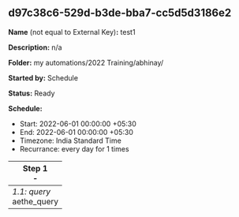 ## d97c38c6-529d-b3de-bba7-cc5d5d3186e2

**Name** (not equal to External Key)**:** test1

**Description:** n/a

**Folder:** my automations/2022 Training/abhinay/

**Started by:** Schedule

**Status:** Ready

**Schedule:**

* Start: 2022-06-01 00:00:00 +05:30
* End: 2022-06-01 00:00:00 +05:30
* Timezone:  India Standard Time
* Recurrance: every  day for 1 times

| Step 1<br>_-_ |
| --- |
| _1.1: query_<br>aethe_query |

